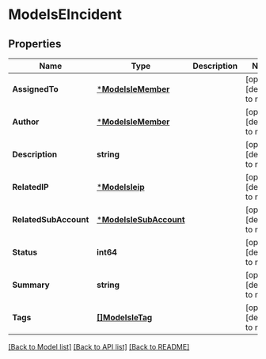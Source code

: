 # ModelsEIncident

## Properties
Name | Type | Description | Notes
------------ | ------------- | ------------- | -------------
**AssignedTo** | [***ModelsIeMember**](models.IEMember.md) |  | [optional] [default to null]
**Author** | [***ModelsIeMember**](models.IEMember.md) |  | [optional] [default to null]
**Description** | **string** |  | [optional] [default to null]
**RelatedIP** | [***ModelsIeip**](models.IEIP.md) |  | [optional] [default to null]
**RelatedSubAccount** | [***ModelsIeSubAccount**](models.IESubAccount.md) |  | [optional] [default to null]
**Status** | **int64** |  | [optional] [default to null]
**Summary** | **string** |  | [optional] [default to null]
**Tags** | [**[]ModelsIeTag**](models.IETag.md) |  | [optional] [default to null]

[[Back to Model list]](../README.md#documentation-for-models) [[Back to API list]](../README.md#documentation-for-api-endpoints) [[Back to README]](../README.md)


